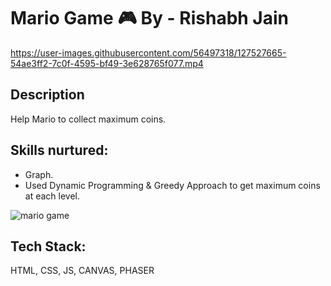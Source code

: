 # Mario Game 🎮 By - Rishabh Jain





https://user-images.githubusercontent.com/56497318/127527665-54ae3ff2-7c0f-4595-bf49-3e628765f077.mp4




##  Description
Help Mario to collect maximum coins.

## Skills nurtured:
  - Graph.
  - Used Dynamic Programming & Greedy Approach to get maximum coins at each level.


![mario game](https://i.pinimg.com/originals/63/dd/d7/63ddd7f601b6c9961e83fc5f45bd67f5.gif)
##  Tech Stack:
HTML, CSS, JS, CANVAS, PHASER
